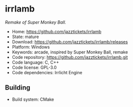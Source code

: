 # irrlamb

_Remake of Super Monkey Ball._

- Home: https://github.com/jazztickets/irrlamb
- State: mature
- Download: https://github.com/jazztickets/irrlamb/releases
- Platform: Windows
- Keywords: arcade, inspired by Super Monkey Ball, remake
- Code repository: https://github.com/jazztickets/irrlamb.git
- Code language: C, C++
- Code license: GPL-3.0
- Code dependencies: Irrlicht Engine

## Building

- Build system: CMake